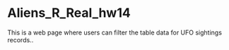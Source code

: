 # Aliens_R_Real_hw14
This is a web page where users can filter the table data for UFO sightings records..
